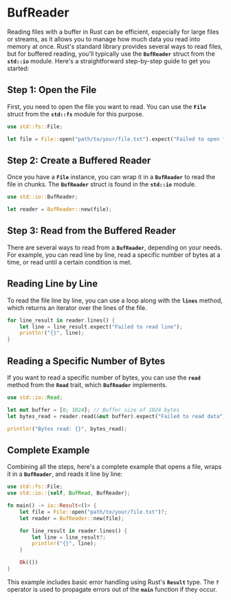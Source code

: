 # BufReader

Reading files with a buffer in Rust can be efficient, especially for large files or streams, as it allows you to manage how much data you read into memory at once. Rust's standard library provides several ways to read files, but for buffered reading, you'll typically use the **`BufReader`** struct from the **`std::io`** module. Here's a straightforward step-by-step guide to get you started:

## **Step 1: Open the File**

First, you need to open the file you want to read. You can use the **`File`** struct from the **`std::fs`** module for this purpose.

```rust
use std::fs::File;

let file = File::open("path/to/your/file.txt").expect("Failed to open file");
```

## **Step 2: Create a Buffered Reader**

Once you have a **`File`** instance, you can wrap it in a **`BufReader`** to read the file in chunks. The **`BufReader`** struct is found in the **`std::io`** module.

```rust
use std::io::BufReader;

let reader = BufReader::new(file);
```

## **Step 3: Read from the Buffered Reader**

There are several ways to read from a **`BufReader`**, depending on your needs. For example, you can read line by line, read a specific number of bytes at a time, or read until a certain condition is met.

## Reading Line by Line

To read the file line by line, you can use a loop along with the **`lines`** method, which returns an iterator over the lines of the file.

```rust
for line_result in reader.lines() {
    let line = line_result.expect("Failed to read line");
    println!("{}", line);
}
```

## Reading a Specific Number of Bytes

If you want to read a specific number of bytes, you can use the **`read`** method from the **`Read`** trait, which **`BufReader`** implements.

```rust
use std::io::Read;

let mut buffer = [0; 1024]; // Buffer size of 1024 bytes
let bytes_read = reader.read(&mut buffer).expect("Failed to read data");

println!("Bytes read: {}", bytes_read);
```

## **Complete Example**

Combining all the steps, here's a complete example that opens a file, wraps it in a **`BufReader`**, and reads it line by line:

```rust
use std::fs::File;
use std::io::{self, BufRead, BufReader};

fn main() -> io::Result<()> {
    let file = File::open("path/to/your/file.txt")?;
    let reader = BufReader::new(file);

    for line_result in reader.lines() {
        let line = line_result?;
        println!("{}", line);
    }

    Ok(())
}
```

This example includes basic error handling using Rust's **`Result`** type. The **`?`** operator is used to propagate errors out of the **`main`** function if they occur.
